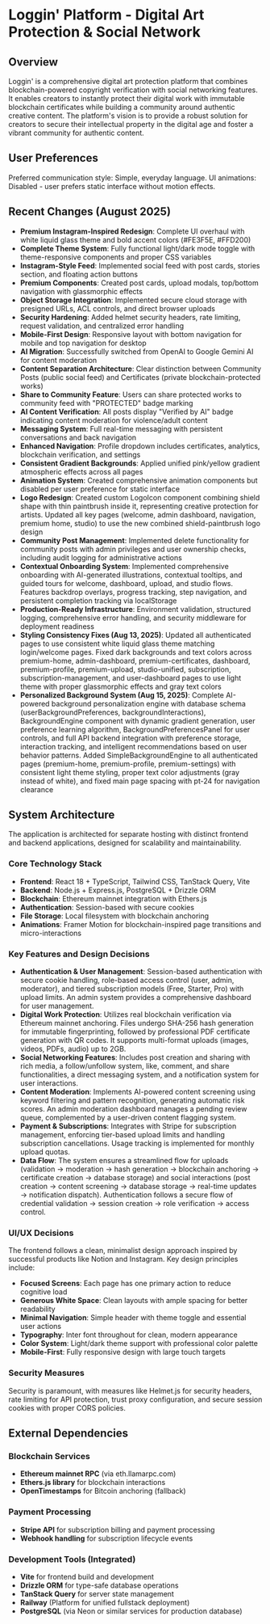 # Loggin' Platform - Digital Art Protection & Social Network

## Overview
Loggin' is a comprehensive digital art protection platform that combines blockchain-powered copyright verification with social networking features. It enables creators to instantly protect their digital work with immutable blockchain certificates while building a community around authentic creative content. The platform's vision is to provide a robust solution for creators to secure their intellectual property in the digital age and foster a vibrant community for authentic content.

## User Preferences
Preferred communication style: Simple, everyday language.
UI animations: Disabled - user prefers static interface without motion effects.

## Recent Changes (August 2025)
- **Premium Instagram-Inspired Redesign**: Complete UI overhaul with white liquid glass theme and bold accent colors (#FE3F5E, #FFD200)
- **Complete Theme System**: Fully functional light/dark mode toggle with theme-responsive components and proper CSS variables
- **Instagram-Style Feed**: Implemented social feed with post cards, stories section, and floating action buttons
- **Premium Components**: Created post cards, upload modals, top/bottom navigation with glassmorphic effects
- **Object Storage Integration**: Implemented secure cloud storage with presigned URLs, ACL controls, and direct browser uploads
- **Security Hardening**: Added helmet security headers, rate limiting, request validation, and centralized error handling
- **Mobile-First Design**: Responsive layout with bottom navigation for mobile and top navigation for desktop
- **AI Migration**: Successfully switched from OpenAI to Google Gemini AI for content moderation
- **Content Separation Architecture**: Clear distinction between Community Posts (public social feed) and Certificates (private blockchain-protected works)
- **Share to Community Feature**: Users can share protected works to community feed with "PROTECTED" badge marking
- **AI Content Verification**: All posts display "Verified by AI" badge indicating content moderation for violence/adult content
- **Messaging System**: Full real-time messaging with persistent conversations and back navigation
- **Enhanced Navigation**: Profile dropdown includes certificates, analytics, blockchain verification, and settings
- **Consistent Gradient Backgrounds**: Applied unified pink/yellow gradient atmospheric effects across all pages
- **Animation System**: Created comprehensive animation components but disabled per user preference for static interface
- **Logo Redesign**: Created custom LogoIcon component combining shield shape with thin paintbrush inside it, representing creative protection for artists. Updated all key pages (welcome, admin dashboard, navigation, premium home, studio) to use the new combined shield-paintbrush logo design
- **Community Post Management**: Implemented delete functionality for community posts with admin privileges and user ownership checks, including audit logging for administrative actions
- **Contextual Onboarding System**: Implemented comprehensive onboarding with AI-generated illustrations, contextual tooltips, and guided tours for welcome, dashboard, upload, and studio flows. Features backdrop overlays, progress tracking, step navigation, and persistent completion tracking via localStorage
- **Production-Ready Infrastructure**: Environment validation, structured logging, comprehensive error handling, and security middleware for deployment readiness
- **Styling Consistency Fixes (Aug 13, 2025)**: Updated all authenticated pages to use consistent white liquid glass theme matching login/welcome pages. Fixed dark backgrounds and text colors across premium-home, admin-dashboard, premium-certificates, dashboard, premium-profile, premium-upload, studio-unified, subscription, subscription-management, and user-dashboard pages to use light theme with proper glassmorphic effects and gray text colors
- **Personalized Background System (Aug 15, 2025)**: Complete AI-powered background personalization engine with database schema (userBackgroundPreferences, backgroundInteractions), BackgroundEngine component with dynamic gradient generation, user preference learning algorithm, BackgroundPreferencesPanel for user controls, and full API backend integration with preference storage, interaction tracking, and intelligent recommendations based on user behavior patterns. Added SimpleBackgroundEngine to all authenticated pages (premium-home, premium-profile, premium-settings) with consistent light theme styling, proper text color adjustments (gray instead of white), and fixed main page spacing with pt-24 for navigation clearance

## System Architecture
The application is architected for separate hosting with distinct frontend and backend applications, designed for scalability and maintainability.

### Core Technology Stack
- **Frontend**: React 18 + TypeScript, Tailwind CSS, TanStack Query, Vite
- **Backend**: Node.js + Express.js, PostgreSQL + Drizzle ORM
- **Blockchain**: Ethereum mainnet integration with Ethers.js
- **Authentication**: Session-based with secure cookies
- **File Storage**: Local filesystem with blockchain anchoring
- **Animations**: Framer Motion for blockchain-inspired page transitions and micro-interactions

### Key Features and Design Decisions
- **Authentication & User Management**: Session-based authentication with secure cookie handling, role-based access control (user, admin, moderator), and tiered subscription models (Free, Starter, Pro) with upload limits. An admin system provides a comprehensive dashboard for user management.
- **Digital Work Protection**: Utilizes real blockchain verification via Ethereum mainnet anchoring. Files undergo SHA-256 hash generation for immutable fingerprinting, followed by professional PDF certificate generation with QR codes. It supports multi-format uploads (images, videos, PDFs, audio) up to 2GB.
- **Social Networking Features**: Includes post creation and sharing with rich media, a follow/unfollow system, like, comment, and share functionalities, a direct messaging system, and a notification system for user interactions.
- **Content Moderation**: Implements AI-powered content screening using keyword filtering and pattern recognition, generating automatic risk scores. An admin moderation dashboard manages a pending review queue, complemented by a user-driven content flagging system.
- **Payment & Subscriptions**: Integrates with Stripe for subscription management, enforcing tier-based upload limits and handling subscription cancellations. Usage tracking is implemented for monthly upload quotas.
- **Data Flow**: The system ensures a streamlined flow for uploads (validation → moderation → hash generation → blockchain anchoring → certificate creation → database storage) and social interactions (post creation → content screening → database storage → real-time updates → notification dispatch). Authentication follows a secure flow of credential validation → session creation → role verification → access control.

### UI/UX Decisions
The frontend follows a clean, minimalist design approach inspired by successful products like Notion and Instagram. Key design principles include:
- **Focused Screens**: Each page has one primary action to reduce cognitive load
- **Generous White Space**: Clean layouts with ample spacing for better readability
- **Minimal Navigation**: Simple header with theme toggle and essential user actions
- **Typography**: Inter font throughout for clean, modern appearance
- **Color System**: Light/dark theme support with professional color palette
- **Mobile-First**: Fully responsive design with large touch targets

### Security Measures
Security is paramount, with measures like Helmet.js for security headers, rate limiting for API protection, trust proxy configuration, and secure session cookies with proper CORS policies.

## External Dependencies

### Blockchain Services
- **Ethereum mainnet RPC** (via eth.llamarpc.com)
- **Ethers.js library** for blockchain interactions
- **OpenTimestamps** for Bitcoin anchoring (fallback)

### Payment Processing
- **Stripe API** for subscription billing and payment processing
- **Webhook handling** for subscription lifecycle events

### Development Tools (Integrated)
- **Vite** for frontend build and development
- **Drizzle ORM** for type-safe database operations
- **TanStack Query** for server state management
- **Railway** (Platform for unified fullstack deployment)
- **PostgreSQL** (via Neon or similar services for production database)